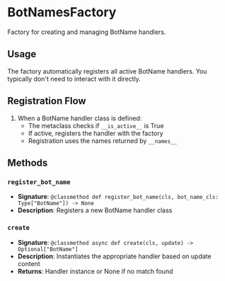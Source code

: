# BotNamesFactory

Factory for creating and managing BotName handlers.

## Usage

The factory automatically registers all active BotName handlers. 
You typically don't need to interact with it directly.

## Registration Flow

1. When a BotName handler class is defined:
   - The metaclass checks if `__is_active__` is True
   - If active, registers the handler with the factory
   - Registration uses the names returned by `__names__`

## Methods

### `register_bot_name`
- **Signature**: `@classmethod def register_bot_name(cls, bot_name_cls: Type["BotName"]) -> None`
- **Description**: Registers a new BotName handler class

### `create`
- **Signature**: `@classmethod async def create(cls, update) -> Optional["BotName"]`
- **Description**: Instantiates the appropriate handler based on update content
- **Returns**: Handler instance or None if no match found
